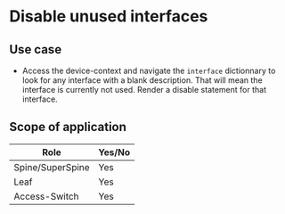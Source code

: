 # Disable unused interfaces

## Use case
- Access the device-context and navigate the `interface` dictionnary to look for any interface with a blank description. That will mean the interface is currently not used. Render a disable statement for that interface.

## Scope of application

| Role              | Yes/No |
|-------------------|--------|
| Spine/SuperSpine  | Yes    |
| Leaf              | Yes    |
| Access-Switch     | Yes    |